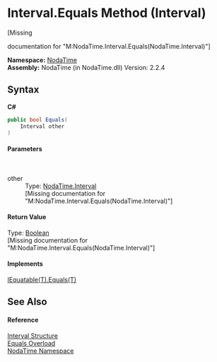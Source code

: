 # Interval.Equals Method (Interval)
 

\[Missing <summary> documentation for "M:NodaTime.Interval.Equals(NodaTime.Interval)"\]

**Namespace:**&nbsp;<a href="N_NodaTime">NodaTime</a><br />**Assembly:**&nbsp;NodaTime (in NodaTime.dll) Version: 2.2.4

## Syntax

**C#**<br />
``` C#
public bool Equals(
	Interval other
)
```


#### Parameters
&nbsp;<dl><dt>other</dt><dd>Type: <a href="T_NodaTime_Interval">NodaTime.Interval</a><br />\[Missing <param name="other"/> documentation for "M:NodaTime.Interval.Equals(NodaTime.Interval)"\]</dd></dl>

#### Return Value
Type: <a href="http://msdn2.microsoft.com/en-us/library/a28wyd50" target="_blank">Boolean</a><br />\[Missing <returns> documentation for "M:NodaTime.Interval.Equals(NodaTime.Interval)"\]

#### Implements
<a href="http://msdn2.microsoft.com/en-us/library/ms131190" target="_blank">IEquatable(T).Equals(T)</a><br />

## See Also


#### Reference
<a href="T_NodaTime_Interval">Interval Structure</a><br /><a href="Overload_NodaTime_Interval_Equals">Equals Overload</a><br /><a href="N_NodaTime">NodaTime Namespace</a><br />